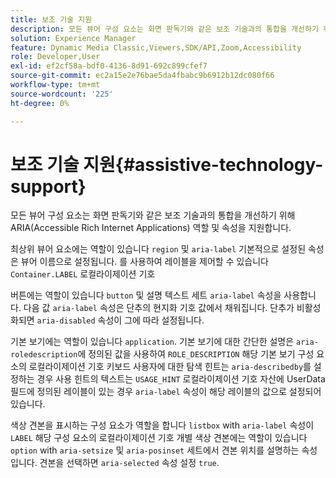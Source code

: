 ```yaml
---
title: 보조 기술 지원
description: 모든 뷰어 구성 요소는 화면 판독기와 같은 보조 기술과의 통합을 개선하기 위해 ARIA(Accessible Rich Internet Applications) 역할 및 속성을 지원합니다.
solution: Experience Manager
feature: Dynamic Media Classic,Viewers,SDK/API,Zoom,Accessibility
role: Developer,User
exl-id: ef2cf58a-bdf0-4136-8d91-692c899cfef7
source-git-commit: ec2a15e2e76bae5da4fbabc9b6912b12dc080f66
workflow-type: tm+mt
source-wordcount: '225'
ht-degree: 0%

---
```


# 보조 기술 지원{#assistive-technology-support}

모든 뷰어 구성 요소는 화면 판독기와 같은 보조 기술과의 통합을 개선하기 위해 ARIA(Accessible Rich Internet Applications) 역할 및 속성을 지원합니다.

최상위 뷰어 요소에는 역할이 있습니다 `region` 및 `aria-label` 기본적으로 설정된 속성은 뷰어 이름으로 설정됩니다. 를 사용하여 레이블을 제어할 수 있습니다 `Container.LABEL` 로컬라이제이션 기호

버튼에는 역할이 있습니다 `button` 및 설명 텍스트 세트 `aria-label` 속성을 사용합니다. 다음 값 `aria-label` 속성은 단추의 현지화 기호 값에서 채워집니다. 단추가 비활성화되면 `aria-disabled` 속성이 그에 따라 설정됩니다.

기본 보기에는 역할이 있습니다 `application`. 기본 보기에 대한 간단한 설명은 `aria-roledescription`에 정의된 값을 사용하여 `ROLE_DESCRIPTION` 해당 기본 보기 구성 요소의 로컬라이제이션 기호 키보드 사용자에 대한 탐색 힌트는 `aria-describedby`를 설정하는 경우 사용 힌트의 텍스트는 `USAGE_HINT` 로컬라이제이션 기호 자산에 UserData 필드에 정의된 레이블이 있는 경우 `aria-label` 속성이 해당 레이블의 값으로 설정되어 있습니다.

색상 견본을 표시하는 구성 요소가 역할을 합니다 `listbox` with `aria-label` 속성이 `LABEL` 해당 구성 요소의 로컬라이제이션 기호 개별 색상 견본에는 역할이 있습니다 `option` with `aria-setsize` 및 `aria-posinset` 세트에서 견본 위치를 설명하는 속성입니다. 견본을 선택하면 `aria-selected` 속성 설정 `true`.
